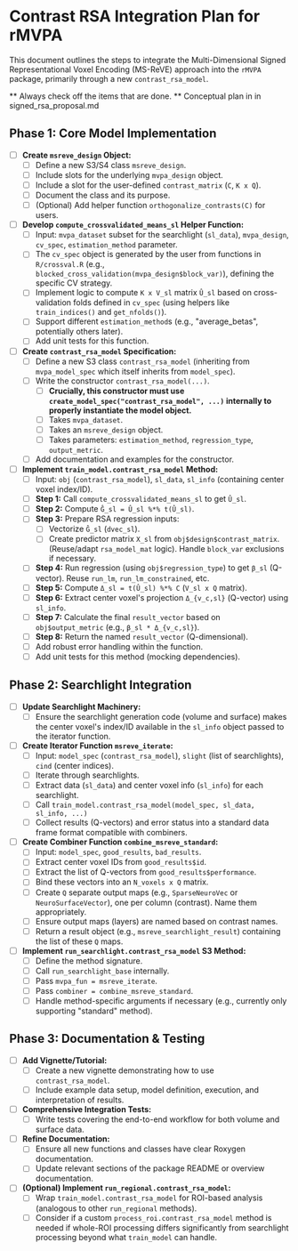 # Contrast RSA Integration Plan for rMVPA

This document outlines the steps to integrate the Multi-Dimensional Signed Representational Voxel Encoding (MS-ReVE) approach into the `rMVPA` package, primarily through a new `contrast_rsa_model`.

** Always check off the items that are done.
** Conceptual plan in in signed_rsa_proposal.md



## Phase 1: Core Model Implementation

- [ ] **Create `msreve_design` Object:**
    - [ ] Define a new S3/S4 class `msreve_design`.
    - [ ] Include slots for the underlying `mvpa_design` object.
    - [ ] Include a slot for the user-defined `contrast_matrix` (`C`, `K x Q`).
    - [ ] Document the class and its purpose.
    - [ ] (Optional) Add helper function `orthogonalize_contrasts(C)` for users.

- [ ] **Develop `compute_crossvalidated_means_sl` Helper Function:**
    - [ ] Input: `mvpa_dataset` subset for the searchlight (`sl_data`), `mvpa_design`, `cv_spec`, `estimation_method` parameter.
    - [ ] The `cv_spec` object is generated by the user from functions in `R/crossval.R` (e.g., `blocked_cross_validation(mvpa_design$block_var)`), defining the specific CV strategy.
    - [ ] Implement logic to compute `K x V_sl` matrix `Û_sl` based on cross-validation folds defined in `cv_spec` (using helpers like `train_indices()` and `get_nfolds()`).
    - [ ] Support different `estimation_method`s (e.g., "average_betas", potentially others later).
    - [ ] Add unit tests for this function.

- [ ] **Create `contrast_rsa_model` Specification:**
    - [ ] Define a new S3 class `contrast_rsa_model` (inheriting from `mvpa_model_spec` which itself inherits from `model_spec`).
    - [ ] Write the constructor `contrast_rsa_model(...)`.
        - [ ] **Crucially, this constructor must use `create_model_spec("contrast_rsa_model", ...)` internally to properly instantiate the model object.**
        - [ ] Takes `mvpa_dataset`.
        - [ ] Takes an `msreve_design` object.
        - [ ] Takes parameters: `estimation_method`, `regression_type`, `output_metric`.
    - [ ] Add documentation and examples for the constructor.

- [ ] **Implement `train_model.contrast_rsa_model` Method:**
    - [ ] Input: `obj` (`contrast_rsa_model`), `sl_data`, `sl_info` (containing center voxel index/ID).
    - [ ] **Step 1:** Call `compute_crossvalidated_means_sl` to get `Û_sl`.
    - [ ] **Step 2:** Compute `Ĝ_sl = Û_sl %*% t(Û_sl)`.
    - [ ] **Step 3:** Prepare RSA regression inputs:
        - [ ] Vectorize `Ĝ_sl` (`dvec_sl`).
        - [ ] Create predictor matrix `X_sl` from `obj$design$contrast_matrix`. (Reuse/adapt `rsa_model_mat` logic). Handle `block_var` exclusions if necessary.
    - [ ] **Step 4:** Run regression (using `obj$regression_type`) to get `β_sl` (Q-vector). Reuse `run_lm`, `run_lm_constrained`, etc.
    - [ ] **Step 5:** Compute `Δ_sl = t(Û_sl) %*% C` (`V_sl x Q` matrix).
    - [ ] **Step 6:** Extract center voxel's projection `Δ_{v_c,sl}` (Q-vector) using `sl_info`.
    - [ ] **Step 7:** Calculate the final `result_vector` based on `obj$output_metric` (e.g., `β_sl * Δ_{v_c,sl}`).
    - [ ] **Step 8:** Return the named `result_vector` (Q-dimensional).
    - [ ] Add robust error handling within the function.
    - [ ] Add unit tests for this method (mocking dependencies).

## Phase 2: Searchlight Integration

- [ ] **Update Searchlight Machinery:**
    - [ ] Ensure the searchlight generation code (volume and surface) makes the center voxel's index/ID available in the `sl_info` object passed to the iterator function.

- [ ] **Create Iterator Function `msreve_iterate`:**
    - [ ] Input: `model_spec` (`contrast_rsa_model`), `slight` (list of searchlights), `cind` (center indices).
    - [ ] Iterate through searchlights.
    - [ ] Extract data (`sl_data`) and center voxel info (`sl_info`) for each searchlight.
    - [ ] Call `train_model.contrast_rsa_model(model_spec, sl_data, sl_info, ...)`
    - [ ] Collect results (Q-vectors) and error status into a standard data frame format compatible with combiners.

- [ ] **Create Combiner Function `combine_msreve_standard`:**
    - [ ] Input: `model_spec`, `good_results`, `bad_results`.
    - [ ] Extract center voxel IDs from `good_results$id`.
    - [ ] Extract the list of Q-vectors from `good_results$performance`.
    - [ ] Bind these vectors into an `N_voxels x Q` matrix.
    - [ ] Create `Q` separate output maps (e.g., `SparseNeuroVec` or `NeuroSurfaceVector`), one per column (contrast). Name them appropriately.
    - [ ] Ensure output maps (layers) are named based on contrast names.
    - [ ] Return a result object (e.g., `msreve_searchlight_result`) containing the list of these `Q` maps.

- [ ] **Implement `run_searchlight.contrast_rsa_model` S3 Method:**
    - [ ] Define the method signature.
    - [ ] Call `run_searchlight_base` internally.
    - [ ] Pass `mvpa_fun = msreve_iterate`.
    - [ ] Pass `combiner = combine_msreve_standard`.
    - [ ] Handle method-specific arguments if necessary (e.g., currently only supporting "standard" method).

## Phase 3: Documentation & Testing

- [ ] **Add Vignette/Tutorial:**
    - [ ] Create a new vignette demonstrating how to use `contrast_rsa_model`.
    - [ ] Include example data setup, model definition, execution, and interpretation of results.
- [ ] **Comprehensive Integration Tests:**
    - [ ] Write tests covering the end-to-end workflow for both volume and surface data.
- [ ] **Refine Documentation:**
    - [ ] Ensure all new functions and classes have clear Roxygen documentation.
    - [ ] Update relevant sections of the package README or overview documentation.

- [ ] **(Optional) Implement `run_regional.contrast_rsa_model`:**
    - [ ] Wrap `train_model.contrast_rsa_model` for ROI-based analysis (analogous to other `run_regional` methods).
    - [ ] Consider if a custom `process_roi.contrast_rsa_model` method is needed if whole-ROI processing differs significantly from searchlight processing beyond what `train_model` can handle.
